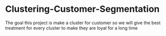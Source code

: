 # Clustering-Customer-Segmentation
The goal this project is make a cluster for customer so we will give the best treatment for every cluster to make they are loyal for a long time
